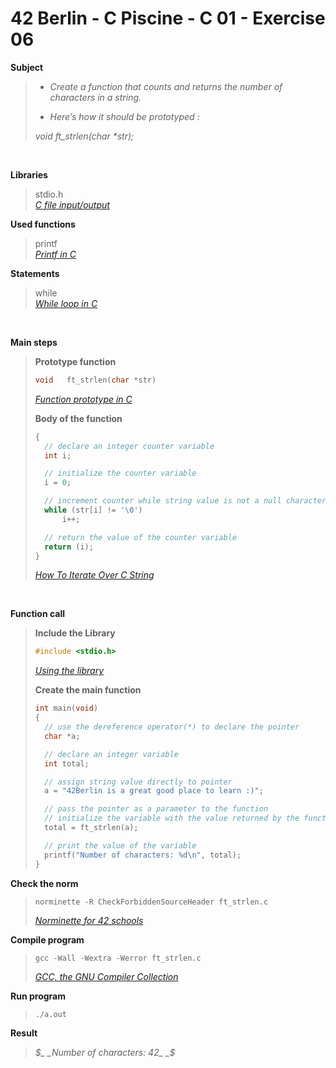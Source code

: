 # 42 Berlin - C Piscine - C 01 - Exercise 06

**Subject**
> * _Create a function that counts and returns the number of characters in a string._   
>
> * _Here’s how it should be prototyped :_   
>
>_void ft_strlen(char *str);_   
>

<br>

**Libraries**        
>
>stdio.h    
>_[C file input/output](https://en.wikipedia.org/wiki/C_file_input/output)_

**Used functions**   
>
>printf   
>_[Printf in C](https://www.geeksforgeeks.org/printf-in-c/)_    

**Statements**
>
>while    
>_[While loop in C](https://www.geeksforgeeks.org/c-while-loop/?ref=lbp)_

<br>

**Main steps**
>
>**Prototype function**
>```c
>void	ft_strlen(char *str)
>```
>_[Function prototype in C](https://www.geeksforgeeks.org/function-prototype-in-c/)_   
>
>**Body of the function**
>```c
>{
>	// declare an integer counter variable
>	int	i;    
>
>	// initialize the counter variable    
>	i = 0;    
>
>	// increment counter while string value is not a null character
>	while (str[i] != '\0')
>		i++;
>
>	// return the value of the counter variable
>	return (i);
>}  
>```
>_[How To Iterate Over C String](https://dev.to/zirkelc/how-to-iterate-over-c-string-lcj)_    
>

<br>

**Function call**
>**Include the Library**
>```c
>#include <stdio.h>
>```
>_[Using the library](https://www.gnu.org/software/libc/manual/html_mono/libc.html#Using-the-Library)_
>
>**Create the main function**
>```c
>int main(void)
>{
>	// use the dereference operator(*) to declare the pointer
>	char *a;    
>
>	// declare an integer variable    
>	int total;    
>
>	// assign string value directly to pointer
>	a = "42Berlin is a great good place to learn :)";    
>
>	// pass the pointer as a parameter to the function
>	// initialize the variable with the value returned by the function
>	total = ft_strlen(a);
>
>	// print the value of the variable
>	printf("Number of characters: %d\n", total);
>}  
>```       

**Check the norm**
>```
>norminette -R CheckForbiddenSourceHeader ft_strlen.c
>```
>_[Norminette for 42 schools](https://github.com/42School/norminette)_

**Compile program**
>```
>gcc -Wall -Wextra -Werror ft_strlen.c
>```
>_[GCC, the GNU Compiler Collection](https://gcc.gnu.org)_

**Run program**
>```
>./a.out
>```

**Result**
>_$_    
>_Number of characters: 42_      
>_$_    
